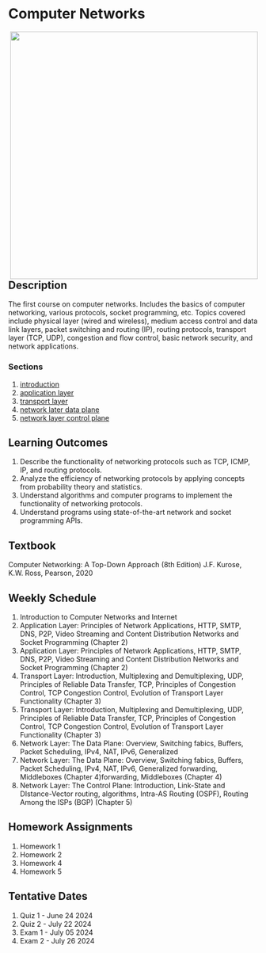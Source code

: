 #  Computer Networks

<img src="https://github.com/MorganBergen/communication-networks/assets/65584733/9bd43b4f-5b75-47ff-bae8-6d4c59f5e749" width="500px" align="right">

##  Description

The first course on computer networks.  Includes the basics of computer networking, various protocols, socket programming, etc.  Topics covered include physical layer (wired and wireless), medium access control and data link layers, packet switching and routing (IP), routing protocols, transport layer (TCP, UDP), congestion and flow control, basic network security, and network applications.

###  Sections

1.  [introduction](./content/01-introduction.md)
2.  [application layer](./content/02-application-layer.md)
3.  [transport layer](./content/03-transport-layer.md)
4.  [network later data plane](./content/04-network-layer-data-plane.md)
5.  [network layer control plane](./content/05-network-layer-control-plane.md)

##  Learning Outcomes

1.  Describe the functionality of networking protocols such as TCP, ICMP, IP, and routing protocols.
2.  Analyze the efficiency of networking protocols by applying concepts from probability theory and statistics.
3.  Understand algorithms and computer programs to implement the functionality of networking protocols.
4.  Understand programs using state-of-the-art network and socket programming APIs.

##  Textbook

Computer Networking:  A Top-Down Approach (8th Edition) J.F. Kurose, K.W. Ross, Pearson, 2020

##  Weekly Schedule

1.  Introduction to Computer Networks and Internet
2.  Application Layer:   Principles of Network Applications, HTTP, SMTP, DNS, P2P, Video
Streaming and Content Distribution Networks and Socket Programming (Chapter 2)
3.  Application Layer:  Principles of Network Applications, HTTP, SMTP, DNS, P2P, Video
Streaming and Content Distribution Networks and Socket Programming (Chapter 2)
4.  Transport Layer: Introduction, Multiplexing and Demultiplexing, UDP, Principles of Reliable Data Transfer, TCP, Principles of Congestion Control, TCP Congestion Control, Evolution of Transport Layer Functionality (Chapter 3)
5.  Transport Layer: Introduction, Multiplexing and Demultiplexing, UDP, Principles of Reliable Data Transfer, TCP, Principles of Congestion Control, TCP Congestion Control, Evolution of Transport Layer Functionality (Chapter 3)
6.  Network Layer:  The Data Plane:  Overview, Switching fabics, Buffers, Packet Scheduling, IPv4, NAT, IPv6, Generalized 
7.  Network Layer:  The Data Plane:  Overview, Switching fabics, Buffers, Packet Scheduling, IPv4, NAT, IPv6, Generalized forwarding, Middleboxes (Chapter 4)forwarding, Middleboxes (Chapter 4)
8.  Network Layer:  The Control Plane:  Introduction, Link-State and DIstance-Vector routing, algorithms, Intra-AS Routing (OSPF), Routing Among the ISPs (BGP) (Chapter 5)

##  Homework Assignments

1.  Homework 1
2.  Homework 2
3.  Homework 4
4.  Homework 5

##  Tentative Dates

1.  Quiz 1 - June 24 2024
2.  Quiz 2 - July 22 2024
3.  Exam 1 - July 05 2024
4.  Exam 2 - July 26 2024 